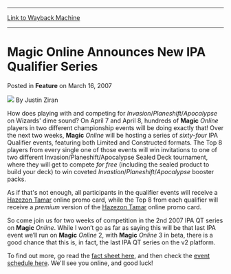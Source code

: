 
---
[Link to Wayback Machine](https://web.archive.org/web/20211017014021/https://magic.wizards.com/en/articles/archive/feature/magic-online-announces-new-ipa-qualifier-series-2007-03-16)

[_metadata_:author]:- "Justin Ziran"
[_metadata_:description]:- "How does playing with and competing for Invasion/Planeshift/Apocalypse on Wizards' dime sound? On April 7 and April 8, hundreds of Magic Online players in two different championship events will be doing exactly that! Over the next two weeks, Magic Online will be hosting a series of sixty-four IPA Qualifier events, featuring both Limited and Constructed formats."
[_metadata_:generator]:- "Drupal 7 (http://drupal.org)"
[_metadata_:publish_date]:- "2007-03-16"
[_metadata_:title]:- "Magic Online Announces New IPA Qualifier Series"
[_metadata_:wayback_capture_timestamp]:- "2021-10-17 01:40:21+00:00"
[_metadata_:wayback_raw_url]:- "https://web.archive.org/web/20211017014021id_/https://magic.wizards.com/en/articles/archive/feature/magic-online-announces-new-ipa-qualifier-series-2007-03-16"
[_metadata_:wayback_url]:- "https://magic.wizards.com/en/articles/archive/feature/magic-online-announces-new-ipa-qualifier-series-2007-03-16"
---


Magic Online Announces New IPA Qualifier Series
===============================================



 Posted in **Feature**
 on March 16, 2007 






![](https://media.magic.wizards.com/styles/auth_small/public/generic-avatar-150_266.png)
By Justin Ziran











How does playing with and competing for *Invasion*/*Planeshift*/*Apocalypse* on Wizards' dime sound? On April 7 and April 8, hundreds of **Magic**
*Online* players in two different championship events will be doing exactly that! Over the next two weeks, **Magic**
*Online* will be hosting a series of *sixty-four* IPA Qualifier events, featuring both Limited and Constructed formats. The Top 8 players from every single one of those events will win invitations to one of two different Invasion/Planeshift/Apocalypse Sealed Deck tournament, where they will get to compete *for free* (including the sealed product to build your deck) to win coveted *Invastion*/*Planeshift*/*Apocalypse* booster packs. 

As if that's not enough, all participants in the qualifier events will receive a [Hazezon Tamar](https://gatherer.wizards.com/Pages/Card/Details.aspx?name=Hazezon+Tamar) online promo card, while the Top 8 from each qualifier will receive a *premium* version of the [Hazezon Tamar](https://gatherer.wizards.com/Pages/Card/Details.aspx?name=Hazezon+Tamar) online promo card. 

So come join us for two weeks of competition in the 2nd 2007 IPA QT series on **Magic**
*Online*. While I won’t go as far as saying this will be that last IPA event we’ll run on **Magic**
*Online* 2, with **Magic**
*Online* 3 in beta, there is a good chance that this is, in fact, the last IPA QT series on the v2 platform.

To find out more, go read the [fact sheet here](http://www.wizards.com/default.asp?x=magic/magiconline/article031607), and then check the [event schedule here](http://www.wizards.com/default.asp?x=magic/magiconline/eventsmain). We'll see you online, and good luck!







